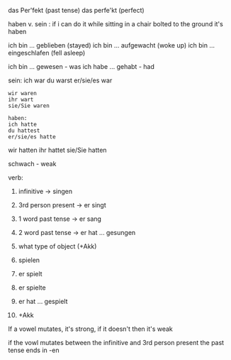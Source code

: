 das Per'fekt (past tense)
das perfe'kt (perfect)

haben v. sein : if i can do it while sitting in a chair bolted to the ground it's haben

ich bin ... geblieben (stayed)
ich bin ... aufgewacht (woke up)
ich bin ... eingeschlafen (fell asleep)

ich bin ... gewesen - was
ich habe ... gehabt - had

sein: 
ich war
du warst
er/sie/es war
~~~
wir waren
ihr wart
sie/Sie waren

haben: 
ich hatte
du hattest
er/sie/es hatte
~~~
wir hatten
ihr hattet
sie/Sie hatten

schwach - weak

verb:
1) infinitive -> singen
2) 3rd person present -> er singt
3) 1 word past tense -> er sang
4) 2 word past tense -> er hat ... gesungen
5) what type of object (+Akk)

1) spielen
2) er spielt
3) er spielte
4) er hat ... gespielt
5) +Akk

If a vowel mutates, it's strong, if it doesn't then it's weak

if the vowl mutates between the infinitive and 3rd person present the past tense ends in -en


